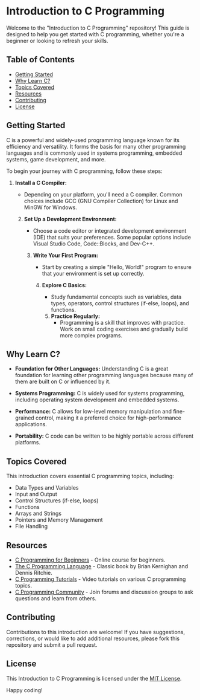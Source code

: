 # Introduction to C Programming

Welcome to the "Introduction to C Programming" repository! This guide is designed to help you get started with C programming, whether you're a beginner or looking to refresh your skills.

## Table of Contents

- [Getting Started](#getting-started)
- [Why Learn C?](#why-learn-c)
- [Topics Covered](#topics-covered)
- [Resources](#resources)
- [Contributing](#contributing)
- [License](#license)

## Getting Started

C is a powerful and widely-used programming language known for its efficiency and versatility. It forms the basis for many other programming languages and is commonly used in systems programming, embedded systems, game development, and more.

To begin your journey with C programming, follow these steps:

1. **Install a C Compiler:**
   - Depending on your platform, you'll need a C compiler. Common choices include GCC (GNU Compiler Collection) for Linux and MinGW for Windows.

   2. **Set Up a Development Environment:**
      - Choose a code editor or integrated development environment (IDE) that suits your preferences. Some popular options include Visual Studio Code, Code::Blocks, and Dev-C++.

      3. **Write Your First Program:**
         - Start by creating a simple "Hello, World!" program to ensure that your environment is set up correctly.

         4. **Explore C Basics:**
            - Study fundamental concepts such as variables, data types, operators, control structures (if-else, loops), and functions.

            5. **Practice Regularly:**
               - Programming is a skill that improves with practice. Work on small coding exercises and gradually build more complex programs.

## Why Learn C?

- **Foundation for Other Languages:** Understanding C is a great foundation for learning other programming languages because many of them are built on C or influenced by it.

- **Systems Programming:** C is widely used for systems programming, including operating system development and embedded systems.

- **Performance:** C allows for low-level memory manipulation and fine-grained control, making it a preferred choice for high-performance applications.

- **Portability:** C code can be written to be highly portable across different platforms.

## Topics Covered

This introduction covers essential C programming topics, including:

- Data Types and Variables
- Input and Output
- Control Structures (if-else, loops)
- Functions
- Arrays and Strings
- Pointers and Memory Management
- File Handling

## Resources

- [C Programming for Beginners](https://example.com/c-programming-for-beginners) - Online course for beginners.
- [The C Programming Language](https://example.com/the-c-programming-language) - Classic book by Brian Kernighan and Dennis Ritchie.
- [C Programming Tutorials](https://example.com/c-programming-tutorials) - Video tutorials on various C programming topics.
- [C Programming Community](https://example.com/c-programming-community) - Join forums and discussion groups to ask questions and learn from others.

## Contributing

Contributions to this introduction are welcome! If you have suggestions, corrections, or would like to add additional resources, please fork this repository and submit a pull request.

## License

This Introduction to C Programming is licensed under the [MIT License](LICENSE).

Happy coding!

